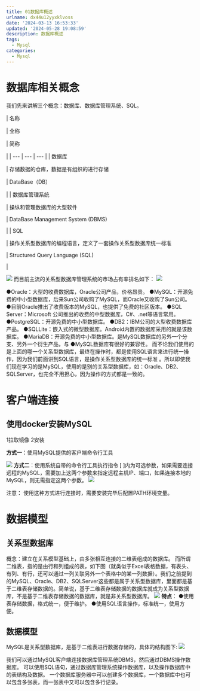 ```yaml
---
title: 01数据库概述
urlname: dx44u12yyxklvoss
date: '2024-03-13 16:53:33'
updated: '2024-05-28 19:08:59'
description: 数据库概述
tags:
  - Mysql
categories:
  - Mysql
---
```

# 数据库相关概念

我们先来讲解三个概念：数据库、数据库管理系统、SQL。

| 名称

 | 全称

 | 简称

 |
| --- | --- | --- |
| 数据库

 | 存储数据的仓库，数据是有组织的进行存储

 | DataBase（DB）

 |
| 数据库管理系统

 | 操纵和管理数据库的大型软件

 | DataBase Management System (DBMS)

 |
| SQL

 | 操作关系型数据库的编程语言，定义了一套操作关系型数据库统一标准

 | Structured Query Language (SQL)

 |

![](https://www.yuque.com/api/filetransfer/images?url=https%3A%2F%2Fimg2022.cnblogs.com%2Fblog%2F2217415%2F202204%2F2217415-20220426202817442-1284004381.png&sign=8a26a984f79f03eb3785416bcfbe2a1be3416ac758100fc1d3b410a7ac64c747#from=url&id=CBv6w&originHeight=371&originWidth=1237&originalType=binary&ratio=1.2395833730697632&rotation=0&showTitle=false&status=done&style=none&title=)
而目前主流的关系型数据库管理系统的市场占有率排名如下： 
![](https://www.yuque.com/api/filetransfer/images?url=https%3A%2F%2Fimg2022.cnblogs.com%2Fblog%2F2217415%2F202204%2F2217415-20220426202858500-838735976.png&sign=c32f7f7c39ae0e2a9564e1994b1bf7ad87f9a518d07efa71856028b6f1cdb411#from=url&id=OYb5G&originHeight=467&originWidth=1307&originalType=binary&ratio=1.2395833730697632&rotation=0&showTitle=false&status=done&style=none&title=)

●Oracle：大型的收费数据库，Oracle公司产品，价格昂贵。
●MySQL：开源免费的中小型数据库，后来Sun公司收购了MySQL，而Oracle又收购了Sun公司。
●目前Oracle推出了收费版本的MySQL，也提供了免费的社区版本。
●SQL Server：Microsoft 公司推出的收费的中型数据库，C#、.net等语言常用。
●PostgreSQL：开源免费的中小型数据库。
●DB2：IBM公司的大型收费数据库产品。
●SQLLite：嵌入式的微型数据库。Android内置的数据库采用的就是该数据库。
●MariaDB：开源免费的中小型数据库。是MySQL数据库的另外一个分支、另外一个衍生产品，与
●MySQL数据库有很好的兼容性。
而不论我们使用的是上面的哪一个关系型数据库，最终在操作时，都是使用SQL语言来进行统一操作，因为我们前面讲到SQL语言，是操作关系型数据库的统一标准 。所以即使我们现在学习的是MySQL，使用的是别的关系型数据库，如：Oracle、DB2、SQLServer，也完全不用担心，因为操作的方式都是一致的。
# **客户端连接**
## 使用docker安装MySQL

1拉取镜像
2安装

**方式一**：使用MySQL提供的客户端命令行工具

![](https://www.yuque.com/api/filetransfer/images?url=https%3A%2F%2Fimg2022.cnblogs.com%2Fblog%2F2217415%2F202204%2F2217415-20220426203200781-234502184.png&sign=42e7d8cac5d95fccbfed9b28ce7b0be8aaee506b1e38d4e8c6d029e74e2c0c63#from=url&id=dxfPH&originHeight=478&originWidth=1252&originalType=binary&ratio=1.2395833730697632&rotation=0&showTitle=false&status=done&style=none&title=)
**方式二**：使用系统自带的命令行工具执行指令
[ ]内为可选参数，如果需要连接远程的MySQL，需要加上这两个参数来指定远程主机IP、端口，如果连接本地的MySQL，则无需指定这两个参数。 
![](https://www.yuque.com/api/filetransfer/images?url=https%3A%2F%2Fimg2022.cnblogs.com%2Fblog%2F2217415%2F202204%2F2217415-20220426203450319-1501793515.png&sign=b125e0dd0d7ef365d69c001b6e653cdecd106a5601ebe71bb0598787b0a030f8#from=url&id=Mn60z&originHeight=496&originWidth=1260&originalType=binary&ratio=1.2395833730697632&rotation=0&showTitle=false&status=done&style=none&title=)

注意： 使用这种方式进行连接时，需要安装完毕后配置PATH环境变量。
# **数据模型**
## 关系型数据库

概念：建立在关系模型基础上，由多张相互连接的二维表组成的数据库。
而所谓二维表，指的是由行和列组成的表，如下图（就类似于Excel表格数据，有表头、有列、有行，还可以通过一列关联另外一个表格中的某一列数据）。我们之前提到的MySQL、Oracle、DB2、SQLServer这些都是属于关系型数据库，里面都是基于二维表存储数据的。简单说，基于二维表存储数据的数据库就成为关系型数据库，不是基于二维表存储数据的数据库，就是非关系型数据库。 
![](https://www.yuque.com/api/filetransfer/images?url=https%3A%2F%2Fimg2022.cnblogs.com%2Fblog%2F2217415%2F202204%2F2217415-20220426203712532-1269696201.png&sign=1d1e5b2f886c43c37f37ee04e66eec731a35818a05e6494a7ca16ca7f6758183#from=url&id=RZyHa&originHeight=383&originWidth=1301&originalType=binary&ratio=1.2395833730697632&rotation=0&showTitle=false&status=done&style=none&title=)
**特点**：
●使用表存储数据，格式统一，便于维护。
●使用SQL语言操作，标准统一，使用方便。
## 数据模型

MySQL是关系型数据库，是基于二维表进行数据存储的，具体的结构图下: 
![](https://www.yuque.com/api/filetransfer/images?url=https%3A%2F%2Fimg2022.cnblogs.com%2Fblog%2F2217415%2F202204%2F2217415-20220426203821021-1972645157.png&sign=bff2aec06c5797d5b3bdc0a1989437121aac117463397f0b794d26dbe71888a3#from=url&id=c4SEq&originHeight=528&originWidth=1299&originalType=binary&ratio=1.2395833730697632&rotation=0&showTitle=false&status=done&style=none&title=)

我们可以通过MySQL客户端连接数据库管理系统DBMS，然后通过DBMS操作数据库。 可以使用SQL语句，通过数据库管理系统操作数据库，以及操作数据库中的表结构及数据。 一个数据库服务器中可以创建多个数据库，一个数据库中也可以包含多张表，而一张表中又可以包含多行记录。

